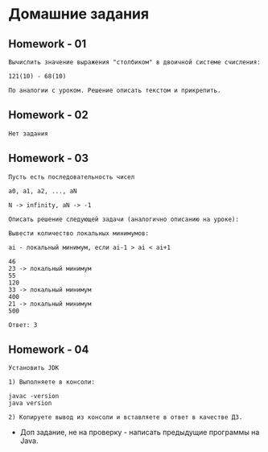 # Домашние задания

## Homework - 01

```
Вычислить значение выражения "столбиком" в двоичной системе счисления:

121(10) - 68(10)

По аналогии с уроком. Решение описать текстом и прикрепить.
```

## Homework - 02

```
Нет задания
```

## Homework - 03

```
Пусть есть последовательность чисел 

a0, a1, a2, ..., aN

N -> infinity, aN -> -1

Описать решение следующей задачи (аналогично описанию на уроке):

Вывести количество локальных минимумов:

ai - локальный минимум, если ai-1 > ai < ai+1

46
23 -> локальный минимум
55
120
33 -> локальный минимум
400
21 -> локальный минимум
500

Ответ: 3
```

## Homework - 04

```
Установить JDK

1) Выполняете в консоли:

javac -version
java version

2) Копируете вывод из консоли и вставляете в ответ в качестве ДЗ.
```

* Доп задание, не на проверку - написать предыдущие программы на Java.
